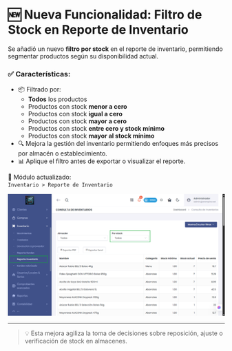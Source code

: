 # 🆕 Nueva Funcionalidad: Filtro de Stock en Reporte de Inventario

Se añadió un nuevo **filtro por stock** en el reporte de inventario, permitiendo segmentar productos según su disponibilidad actual.

### ✅ Características:
- 📦 Filtrado por:
  - **Todos** los productos
  - Productos con stock **menor a cero**
  - Productos con stock **igual a cero**
  - Productos con stock **mayor a cero**
  - Productos con stock **entre cero y stock mínimo**
  - Productos con stock **mayor al stock mínimo**
- 🔍 Mejora la gestión del inventario permitiendo enfoques más precisos por almacén o establecimiento.
- 📊 Aplique el filtro antes de exportar o visualizar el reporte.

📌 Módulo actualizado:  
`Inventario > Reporte de Inventario`

![Filtro de Stock de Reporte de Inventarios](img/filtro-stock-reporte-inventario.png)

---

> 💡 Esta mejora agiliza la toma de decisiones sobre reposición, ajuste o verificación de stock en almacenes.
